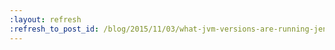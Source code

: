 ```yaml
---
:layout: refresh
:refresh_to_post_id: /blog/2015/11/03/what-jvm-versions-are-running-jenkins
---
```

